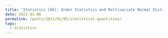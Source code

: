```yaml
---
title: 'Statistics [06]: Order Statistics and Multivariate Normal Distribution'
date: 2021-01-06
permalink: /posts/2021/01/05/statistical-quantities/
tags:
  - Statistics
---
```

